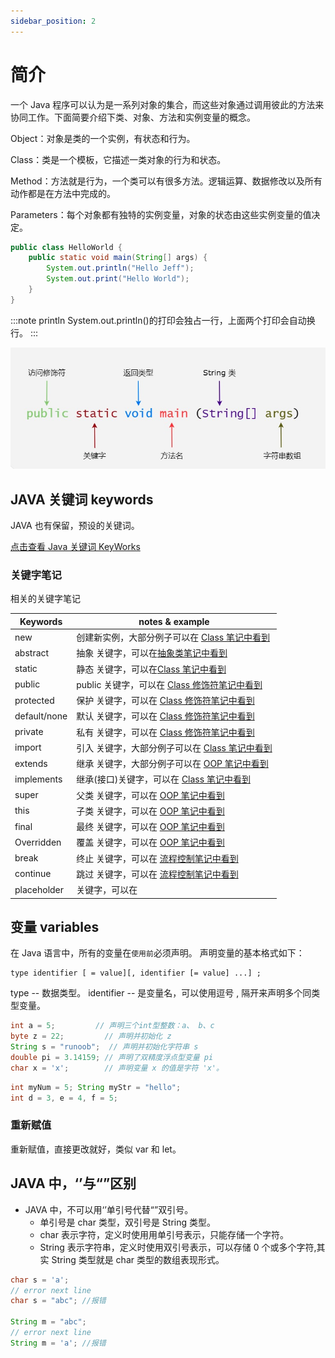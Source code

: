 ```yaml
---
sidebar_position: 2
---
```


# 简介

一个 Java 程序可以认为是一系列对象的集合，而这些对象通过调用彼此的方法来协同工作。下面简要介绍下类、对象、方法和实例变量的概念。

Object：对象是类的一个实例，有状态和行为。

Class：类是一个模板，它描述一类对象的行为和状态。

Method：方法就是行为，一个类可以有很多方法。逻辑运算、数据修改以及所有动作都是在方法中完成的。

Parameters：每个对象都有独特的实例变量，对象的状态由这些实例变量的值决定。

```java
public class HelloWorld {
    public static void main(String[] args) {
        System.out.println("Hello Jeff");
        System.out.print("Hello World");
    }
}
```

:::note println
System.out.println()的打印会独占一行，上面两个打印会自动换行。
:::

![基础](../images/java-basic-1.jpeg)

## JAVA 关键词 keywords

JAVA 也有保留，预设的关键词。

[点击查看 Java 关键词 KeyWorks](https://docs.oracle.com/javase/specs/jls/se17/html/jls-3.html#jls-3.9)

### 关键字笔记

相关的关键字笔记

| Keywords     | notes & example                                                                        |
| ------------ | -------------------------------------------------------------------------------------- |
| new          | 创建新实例，大部分例子可以在 [Class 笔记中看到](../Class/basic)                        |
| abstract     | 抽象 关键字，可以在[抽象类笔记中看到](../Class/abstract)                               |
| static       | 静态 关键字，可以在[Class 笔记中看到](../Class/basic#class-中当静态与实例)             |
| public       | public 关键字，可以在 [Class 修饰符笔记中看到](../Class/modifiers)                     |
| protected    | 保护 关键字，可以在 [Class 修饰符笔记中看到](../Class/modifiers)                       |
| default/none | 默认 关键字，可以在 [Class 修饰符笔记中看到](../Class/modifiers)                       |
| private      | 私有 关键字，可以在 [Class 修饰符笔记中看到](../Class/modifiers)                       |
| import       | 引入 关键字，大部分例子可以在 [Class 笔记中看到](../Class/basic)                       |
| extends      | 继承 关键字，大部分例子可以在 [OOP 笔记中看到](../OOP/inheritance#继承关键字)          |
| implements   | 继承(接口)关键字，可以在 [Class 笔记中看到](../Advanced/interface#使用接口-implements) |
| super        | 父类 关键字，可以在 [OOP 笔记中看到](../OOP/inheritance#super)                         |
| this         | 子类 关键字，可以在 [OOP 笔记中看到](../OOP/inheritance#this)                          |
| final        | 最终 关键字，可以在 [OOP 笔记中看到](../OOP/inheritance#final)                         |
| Overridden   | 覆盖 关键字，可以在 [OOP 笔记中看到](../OOP/inheritance#overridden)                    |
| break        | 终止 关键字，可以在 [流程控制笔记中看到](../ControlFlow/loopControl#break-终止)        |
| continue     | 跳过 关键字，可以在 [流程控制笔记中看到](../ControlFlow/loopControl#continue-跳过)     |
| placeholder  | 关键字，可以在                                                                         |

## 变量 variables

在 Java 语言中，所有的变量在`使用前`必须声明。
声明变量的基本格式如下：

```
type identifier [ = value][, identifier [= value] ...] ;
```

type -- 数据类型。
identifier -- 是变量名，可以使用逗号 , 隔开来声明多个同类型变量。

```java title="初始化例子"
int a = 5;         // 声明三个int型整数：a、 b、c
byte z = 22;         // 声明并初始化 z
String s = "runoob";  // 声明并初始化字符串 s
double pi = 3.14159; // 声明了双精度浮点型变量 pi
char x = 'x';        // 声明变量 x 的值是字符 'x'。
```

```java title="不同类型分号分隔，同类型逗号分隔"
int myNum = 5; String myStr = "hello";
int d = 3, e = 4, f = 5;
```

### 重新赋值

重新赋值，直接更改就好，类似 var 和 let。

## JAVA 中，‘’与“”区别

- JAVA 中，不可以用‘’单引号代替“”双引号。
  - 单引号是 char 类型，双引号是 String 类型。
  - char 表示字符，定义时使用用单引号表示，只能存储一个字符。
  - String 表示字符串，定义时使用双引号表示，可以存储 0 个或多个字符,其实 String 类型就是 char 类型的数组表现形式。

```java title="单双引号区别"
char s = 'a';
// error next line
char s = "abc"; //报错

String m = "abc";
// error next line
String m = 'a'; //报错
```
